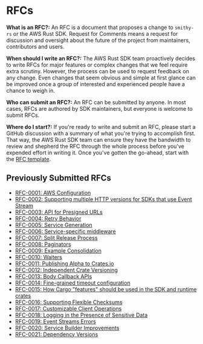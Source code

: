 # RFCs

**What is an RFC?:** An RFC is a document that proposes a change to `smithy-rs` or the AWS Rust SDK. Request for Comments means a request for discussion and oversight about the future of the project from maintainers, contributors and users.

**When should I write an RFC?:** The AWS Rust SDK team proactively decides to write RFCs for major features or complex changes that we feel require extra scrutiny. However, the process can be used to request feedback on any change. Even changes that seem obvious and simple at first glance can be improved once a group of interested and experienced people have a chance to weigh in.

**Who can submit an RFC?:** An RFC can be submitted by anyone. In most cases, RFCs are authored by SDK maintainers, but everyone is welcome to submit RFCs.

**Where do I start?:** If you're ready to write and submit an RFC, please start a GitHub discussion with a summary of what you're trying to accomplish first. That way, the AWS Rust SDK team can ensure they have the bandwidth to review and shepherd the RFC through the whole process before you've expended effort in writing it. Once you've gotten the go-ahead, start with the [RFC template](./rfc_template.md).

## Previously Submitted RFCs

- [RFC-0001: AWS Configuration](./rfc0001_shared_config.md)
- [RFC-0002: Supporting multiple HTTP versions for SDKs that use Event Stream](./rfc0002_http_versions.md)
- [RFC-0003: API for Presigned URLs](./rfc0003_presigning_api.md)
- [RFC-0004: Retry Behavior](./rfc0004_retry_behavior.md)
- [RFC-0005: Service Generation](./rfc0005_service_generation.md)
- [RFC-0006: Service-specific middleware](./rfc0006_service_specific_middleware.md)
- [RFC-0007: Split Release Process](./rfc0007_split_release_process.md)
- [RFC-0008: Paginators](./rfc0008_paginators.md)
- [RFC-0009: Example Consolidation](./rfc0009_example_consolidation.md)
- [RFC-0010: Waiters](./rfc0010_waiters.md)
- [RFC-0011: Publishing Alpha to Crates.io](./rfc0011_crates_io_alpha_publishing.md)
- [RFC-0012: Independent Crate Versioning](./rfc0012_independent_crate_versioning.md)
- [RFC-0013: Body Callback APIs](./rfc0013_body_callback_apis.md)
- [RFC-0014: Fine-grained timeout configuration](./rfc0014_timeout_config.md)
- [RFC-0015: How Cargo "features" should be used in the SDK and runtime crates](./rfc0015_using_features_responsibly.md)
- [RFC-0016: Supporting Flexible Checksums](./rfc0016_flexible_checksum_support.md)
- [RFC-0017: Customizable Client Operations](./rfc0017_customizable_client_operations.md)
- [RFC-0018: Logging in the Presence of Sensitive Data](./rfc0018_logging_sensitive.md)
- [RFC-0019: Event Streams Errors](./rfc0019_event_streams_errors.md)
- [RFC-0020: Service Builder Improvements](./rfc0020_service_builder.md)
- [RFC-0021: Dependency Versions](./rfc0021_dependency_versions.md)
